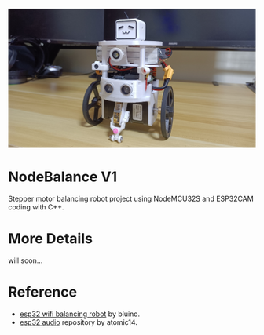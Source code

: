 ![banner](resource/nodebalance.jpg)

# NodeBalance V1
Stepper motor balancing robot project using NodeMCU32S and ESP32CAM coding with C++.   


# More Details
will soon...   


# Reference   
* [esp32 wifi balancing robot](https://github.com/bluino/esp32_wifi_balancing_robot) by bluino.   
* [esp32 audio](https://github.com/atomic14/esp32_audio) repository by atomic14.

